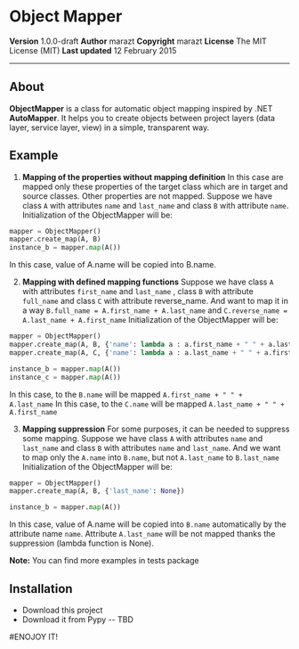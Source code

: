 # Object Mapper

**Version**
1.0.0-draft
**Author**
marazt
**Copyright**
marazt
**License**
The MIT License (MIT)
**Last updated**
12 February 2015

---

## About

**ObjectMapper** is a class for automatic object mapping inspired by .NET **AutoMapper**.
It helps you to create objects between project layers (data layer, service layer, view) in a simple, transparent way.

## Example

1.  **Mapping of the properties without mapping definition**
In this case are mapped only these properties of the target class which
are in target and source classes. Other properties are not mapped.
Suppose we have class `A` with attributes `name` and `last_name`
and class `B` with attribute `name`.
Initialization of the ObjectMapper will be:

```python
mapper = ObjectMapper()
mapper.create_map(A, B)
instance_b = mapper.map(A())
```

In this case, value of A.name will be copied into B.name.

2. **Mapping with defined mapping functions**
Suppose we have class `A` with attributes `first_name` and `last_name`
, class `B` with attribute `full_name` and class `C` with attribute reverse_name.
And want to map it in a way `B.full_name = A.first_name + A.last_name` and
`C.reverse_name = A.last_name + A.first_name`
Initialization of the ObjectMapper will be:

```python
mapper = ObjectMapper()
mapper.create_map(A, B, {'name': lambda a : a.first_name + " " + a.last_name})
mapper.create_map(A, C, {'name': lambda a : a.last_name + " " + a.first_name})

instance_b = mapper.map(A())
instance_c = mapper.map(A())
```

In this case, to the `B.name` will be mapped `A.first_name + " " + A.last_name`
In this case, to the `C.name` will be mapped `A.last_name + " " + A.first_name`

3. **Mapping suppression**
For some purposes, it can be needed to suppress some mapping.
Suppose we have class `A` with attributes `name` and `last_name`
and class `B` with attributes `name` and `last_name`.
And we want to map only the `A.name` into `B.name`, but not `A.last_name` to
`B.last_name`
Initialization of the ObjectMapper will be:

```python
mapper = ObjectMapper()
mapper.create_map(A, B, {'last_name': None})

instance_b = mapper.map(A())
```

In this case, value of A.name will be copied into `B.name` automatically by the attribute name `name`.
Attribute `A.last_name` will be not mapped thanks the suppression (lambda function is None).

**Note:** You can find more examples in tests package

## Installation

* Download this project
* Download it from Pypy -- TBD

#ENOJOY IT!